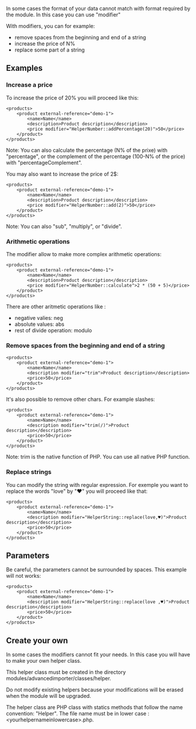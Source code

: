 In some cases the format of your data cannot match with format required by the module. In this case you can use "modifier"

With modifiers, you can for example:
 * remove spaces from the beginning and end of a string
 * increase the price of N%
 * replace some part of a string
 
## Examples

### Increase a price

To increase the price of 20% you will proceed like this:
```
<products>
    <product external-reference="demo-1">
        <name>Name</name>
        <description>Product description</description>
        <price modifier="HelperNumber::addPercentage(20)">50</price>
    </product>
</products>
```

Note: You can also calculate the percentage (N% of the prixe) with "percentage", or the complement of the percentage (100-N% of the price) with "percentageComplement".

You may also want to increase the price of 2$:
```
<products>
    <product external-reference="demo-1">
        <name>Name</name>
        <description>Product description</description>
        <price modifier="HelperNumber::add(2)">50</price>
    </product>
</products>
```

Note: You can also "sub", "multiply", or "divide".

### Arithmetic operations

The modifier allow to make more complex arithmetic operations:
```
<products>
    <product external-reference="demo-1">
        <name>Name</name>
        <description>Product description</description>
        <price modifier="HelperNumber::calculate">2 * (50 + 5)</price>
    </product>
</products>
```

There are other aritmetic operations like :
  * negative valies: neg
  * absolute values: abs
  * rest of divide operation: modulo

### Remove spaces from the beginning and end of a string

```
<products>
    <product external-reference="demo-1">
        <name>Name</name>
        <description modifier="trim">Product description</description>
        <price>50</price>
    </product>
</products>
```

It's also possible to remove other chars. For example slashes:

```
<products>
    <product external-reference="demo-1">
        <name>Name</name>
        <description modifier="trim(/)">Product description</description>
        <price>50</price>
    </product>
</products>
```
Note: trim is the native function of PHP. You can use all native PHP function.

### Replace strings

You can modify the string with regular expression.
For exemple you want to replace the words "love" by "♥" you will proceed like that:
```
<products>
    <product external-reference="demo-1">
        <name>Name</name>
        <description modifier="HelperString::replace(love,♥)">Product description</description>
        <price>50</price>
    </product>
</products>
```

## Parameters

Be careful, the parameters cannot be surrounded by spaces. This example will not works:
```
<products>
    <product external-reference="demo-1">
        <name>Name</name>
        <description modifier="HelperString::replace(love ,♥)">Product description</description>
        <price>50</price>
    </product>
</products>
```

## Create your own

In some cases the modifiers cannot fit your needs. In this case you will have to make your own helper class.

This helper class must be created in the directory modules/advancedimporter/classes/helper.

Do not modify existing helpers because your modifications will be erased when the module will be upgraded.

The helper class are PHP class with statics methods that follow the name convention: "Helper<YourHelperNameInCamelCase>". The file name must be in lower case : &lt;yourhelpernameinlowercase&gt;.php.
